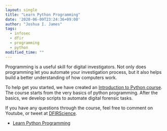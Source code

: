 ```yaml
---
layout: single
title: "Learn Python Programming"
date: '2020-06-09T23:24:36+09:00'
author: "Joshua I. James"
tags:
  - infosec
  - dfir
  - programming
  - python
modified_time: ""
---
```


Programming is a useful skill for digital investigators. Not only does programming let you automate your investigation process, but it also helps build a better understanding of how computers work.

To help get you started, we have created an [Introduction to Python course](/python). The course starts from the very basics of python programming. After the basics, we develop scripts to automate digital forensic tasks.

If you have any questions through the course, feel free to comment on Youtube, or tweet at [DFIRScience](https://twitter.com/dfirscience).

* [Learn Python Programming](/python)